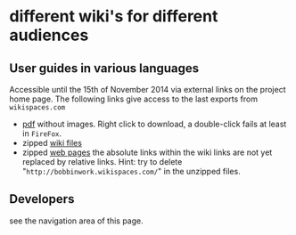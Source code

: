 # different wiki's for different audiences #
## User guides in various languages ##
Accessible until the 15th of November 2014 via external links on the project home page. The following links give access to the last exports from `wikispaces.com`

  * [pdf](http://bobbinwork.googlecode.com/svn/wiki/wikispaces/bobbinwork_20140921.pdf) without images. Right click to download, a double-click fails at least in `FireFox`.
  * zipped [wiki files](http://bobbinwork.googlecode.com/svn/wiki/wikispaces/bobbinwork_20140921.zip)
  * zipped [web pages](http://bobbinwork.googlecode.com/svn/wiki/wikispaces/bobbinwork_20140922-HTML.zip) the absolute links within the wiki links are not yet replaced by relative links. Hint: try to delete "`http://bobbinwork.wikispaces.com/`" in the unzipped files.

## Developers ##
see the navigation area of this page.